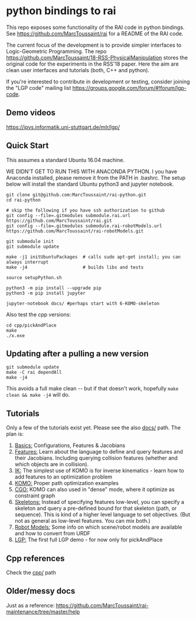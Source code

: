 # python bindings to rai

This repo exposes some functionality of the RAI code in python bindings. See https://github.com/MarcToussaint/rai for a README of the RAI code.

The current focus of the development is to provide simpler interfaces to Logic-Geometric Programming. The repo https://github.com/MarcToussaint/18-RSS-PhysicalManipulation stores the original code for the experiments in the RSS'18 paper. Here the aim are clean user interfaces and tutorials (both, C++ and python).

If you're interested to contribute in development or testing, consider joining the "LGP code" mailing list https://groups.google.com/forum/#!forum/lgp-code.

## Demo videos

https://ipvs.informatik.uni-stuttgart.de/mlr/lgp/

## Quick Start

This assumes a standard Ubuntu 16.04 machine.

WE DIDN'T GET TO RUN THIS WITH ANACONDA PYTHON. I you have Anaconda
installed, please remove it from the PATH in .bashrc. The setup below will
install the standard Ubuntu python3 and jupyter notebook.

```
git clone git@github.com:MarcToussaint/rai-python.git
cd rai-python

# skip the following if you have ssh authorization to github
git config --file=.gitmodules submodule.rai.url https://github.com/MarcToussaint/rai.git
git config --file=.gitmodules submodule.rai-robotModels.url https://github.com/MarcToussaint/rai-robotModels.git

git submodule init
git submodule update

make -j1 initUbuntuPackages  # calls sudo apt-get install; you can always interrupt
make -j4                     # builds libs and tests

source setupPython.sh

python3 -m pip install --upgrade pip
python3 -m pip install jupyter

jupyter-notebook docs/ #perhaps start with 6-KOMO-skeleton
```

Also test the cpp versions:
```
cd cpp/pickAndPlace
make
./x.exe
```


## Updating after a pulling a new version

```
git submodule update
make -C rai dependAll
make -j4
```
This avoids a full make clean -- but if that doesn't work, hopefully `make clean && make -j4` will do.


## Tutorials

Only a few of the tutorials exist yet. Please see the also [docs/](docs/) path. The plan is:

1. [Basics:](docs/1-basics.ipynb) Configurations, Features & Jacobians
1. [Features:](docs/2-features.ipynb) Learn about the language to define and query features and their Jacobians. Including querying collision features (whether and which objects are in collision).
1. [IK:](docs/3-IK-optimization.ipynb) The simplest use of KOMO is for inverse kinematics - learn how to add features to an optimization problem
1. [KOMO:](docs/4-path-optimization.ipynb) Proper path optimization examples
1. [CGO:](docs/5-cgo-optimization.ipynb) KOMO can also used in "dense" mode, where it optimize as constraint graph
1. [Skeletons:](docs/6-KOMO-skeleton.ipynb) Instead of specifying features low-level, you can specify a skeleton and query a pre-defined bound for that skeleton (path, or sequence). This is kind of a higher level language to set objectives. (But not as general as low-level features. You can mix both.)
1. [Robot Models:](docs/9-robotModels.ipynb) Some info on which scene/robot models are available and how to convert from URDF
1. [LGP:](docs/lgp1-pickAndPlace.ipynb) The first full LGP demo - for now only for pickAndPlace

## Cpp references

Check the [cpp/](cpp/) path

## Older/messy docs

Just as a reference: https://github.com/MarcToussaint/rai-maintenance/tree/master/help
